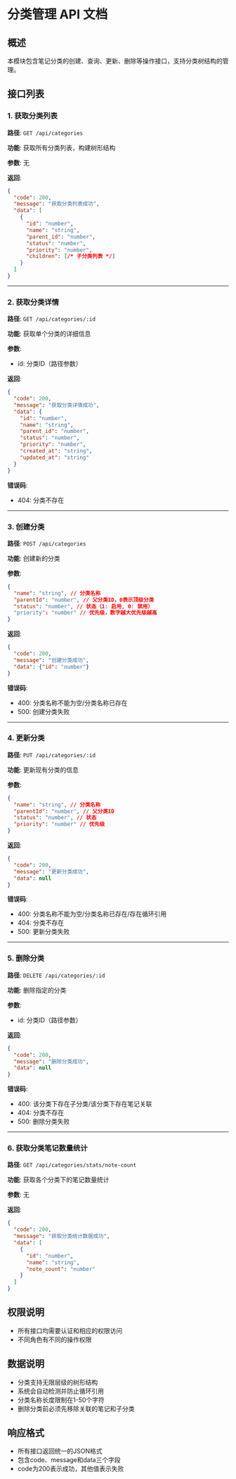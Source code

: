 # 分类管理 API 文档

## 概述
本模块包含笔记分类的创建、查询、更新、删除等操作接口，支持分类树结构的管理。

## 接口列表

### 1. 获取分类列表

**路径**: `GET /api/categories`

**功能**: 获取所有分类列表，构建树形结构

**参数**: 无

**返回**: 
```json
{
  "code": 200,
  "message": "获取分类列表成功",
  "data": [
    {
      "id": "number",
      "name": "string",
      "parent_id": "number",
      "status": "number",
      "priority": "number",
      "children": [/* 子分类列表 */]
    }
  ]
}
```

---

### 2. 获取分类详情

**路径**: `GET /api/categories/:id`

**功能**: 获取单个分类的详细信息

**参数**: 
- id: 分类ID（路径参数）

**返回**: 
```json
{
  "code": 200,
  "message": "获取分类详情成功",
  "data": {
    "id": "number",
    "name": "string",
    "parent_id": "number",
    "status": "number",
    "priority": "number",
    "created_at": "string",
    "updated_at": "string"
  }
}
```

**错误码**: 
- 404: 分类不存在

---

### 3. 创建分类

**路径**: `POST /api/categories`

**功能**: 创建新的分类

**参数**: 
```json
{
  "name": "string", // 分类名称
  "parentId": "number", // 父分类ID，0表示顶级分类
  "status": "number", // 状态（1: 启用, 0: 禁用）
  "priority": "number" // 优先级，数字越大优先级越高
}
```

**返回**: 
```json
{
  "code": 200,
  "message": "创建分类成功",
  "data": {"id": "number"}
}
```

**错误码**: 
- 400: 分类名称不能为空/分类名称已存在
- 500: 创建分类失败

---

### 4. 更新分类

**路径**: `PUT /api/categories/:id`

**功能**: 更新现有分类的信息

**参数**: 
```json
{
  "name": "string", // 分类名称
  "parentId": "number", // 父分类ID
  "status": "number", // 状态
  "priority": "number" // 优先级
}
```

**返回**: 
```json
{
  "code": 200,
  "message": "更新分类成功",
  "data": null
}
```

**错误码**: 
- 400: 分类名称不能为空/分类名称已存在/存在循环引用
- 404: 分类不存在
- 500: 更新分类失败

---

### 5. 删除分类

**路径**: `DELETE /api/categories/:id`

**功能**: 删除指定的分类

**参数**: 
- id: 分类ID（路径参数）

**返回**: 
```json
{
  "code": 200,
  "message": "删除分类成功",
  "data": null
}
```

**错误码**: 
- 400: 该分类下存在子分类/该分类下存在笔记关联
- 404: 分类不存在
- 500: 删除分类失败

---

### 6. 获取分类笔记数量统计

**路径**: `GET /api/categories/stats/note-count`

**功能**: 获取各个分类下的笔记数量统计

**参数**: 无

**返回**: 
```json
{
  "code": 200,
  "message": "获取分类统计数据成功",
  "data": [
    {
      "id": "number",
      "name": "string",
      "note_count": "number"
    }
  ]
}
```

## 权限说明
- 所有接口均需要认证和相应的权限访问
- 不同角色有不同的操作权限

## 数据说明
- 分类支持无限层级的树形结构
- 系统会自动检测并防止循环引用
- 分类名称长度限制在1-50个字符
- 删除分类前必须先移除关联的笔记和子分类

## 响应格式
- 所有接口返回统一的JSON格式
- 包含code、message和data三个字段
- code为200表示成功，其他值表示失败
